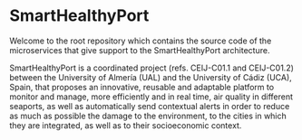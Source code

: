 # SmartHealthyPort

Welcome to the root repository which contains the source code of the microservices that give support to the SmartHealthyPort architecture.

SmartHealthyPort is a coordinated project (refs. CEIJ-C01.1 and CEIJ-C01.2) between the University of Almería (UAL) and the University of Cádiz (UCA), Spain, that proposes an innovative, reusable and adaptable platform to monitor and manage, more efficiently and in real time, air quality in different seaports, as well as automatically send contextual alerts in order to reduce as much as possible the damage to the environment, to the cities in which they are integrated, as well as to their socioeconomic context.

